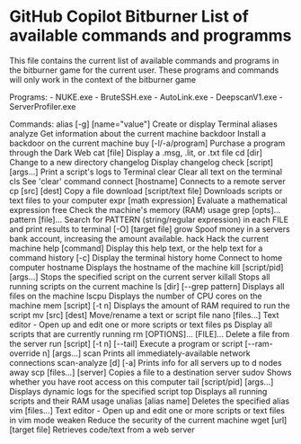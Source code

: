 # GitHub Copilot Bitburner List of available commands and programms

This file contains the current list of available commands and programs in the bitburner game for the current user. These programs and commands will only work in the context of the bitburner game

Programs:
    - NUKE.exe
    - BruteSSH.exe
    - AutoLink.exe
    - DeepscanV1.exe
    - ServerProfiler.exe

Commands:
    alias [-g] [name="value"]        Create or display Terminal aliases
    analyze                          Get information about the current machine 
    backdoor                         Install a backdoor on the current machine 
    buy [-l/-a/program]              Purchase a program through the Dark Web
    cat [file]                       Display a .msg, .lit, or .txt file
    cd [dir]                         Change to a new directory
    changelog                        Display changelog
    check [script] [args...]         Print a script's logs to Terminal
    clear                            Clear all text on the terminal 
    cls                              See 'clear' command 
    connect [hostname]               Connects to a remote server
    cp [src] [dest]                  Copy a file
    download [script/text file]      Downloads scripts or text files to your computer
    expr [math expression]           Evaluate a mathematical expression
    free                             Check the machine's memory (RAM) usage
    grep [opts]... pattern [file]... Search for PATTERN (string/regular expression) in each FILE and print results to terminal
         [-O] [target file]
    grow                             Spoof money in a servers bank account, increasing the amount available.
    hack                             Hack the current machine
    help [command]                   Display this help text, or the help text for a command
    history [-c]                     Display the terminal history
    home                             Connect to home computer
    hostname                         Displays the hostname of the machine
    kill [script/pid] [args...]      Stops the specified script on the current server 
    killall                          Stops all running scripts on the current machine
    ls [dir] [--grep pattern]        Displays all files on the machine
    lscpu                            Displays the number of CPU cores on the machine
    mem [script] [-t n]              Displays the amount of RAM required to run the script
    mv [src] [dest]                  Move/rename a text or script file
    nano [files...]                  Text editor - Open up and edit one or more scripts or text files
    ps                               Display all scripts that are currently running
    rm [OPTIONS]... [FILE]...        Delete a file from the server
    run [script] [-t n] [--tail]     Execute a program or script
        [--ram-override n] [args...]
    scan                             Prints all immediately-available network connections
    scan-analyze [d] [-a]            Prints info for all servers up to d nodes away
    scp [files...] [server]          Copies a file to a destination server
    sudov                            Shows whether you have root access on this computer
    tail [script/pid] [args...]      Displays dynamic logs for the specified script
    top                              Displays all running scripts and their RAM usage
    unalias [alias name]             Deletes the specified alias
    vim [files...]                   Text editor - Open up and edit one or more scripts or text files in vim mode
    weaken                           Reduce the security of the current machine
    wget [url] [target file]         Retrieves code/text from a web server